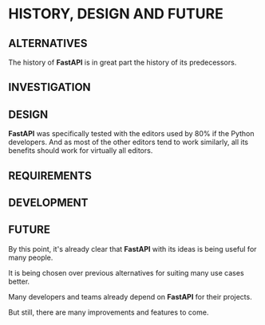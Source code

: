 # HISTORY, DESIGN AND FUTURE

## ALTERNATIVES
The history of **FastAPI** is in great part the history of its predecessors.

## INVESTIGATION

## DESIGN
**FastAPI** was specifically tested with the editors used by 80% if the Python developers. And as most of the other editors tend to work similarly, all its benefits should work for virtually all editors.

## REQUIREMENTS

## DEVELOPMENT

## FUTURE
By this point, it's already clear that **FastAPI** with its ideas is being useful for many people. 

It is being chosen over previous alternatives for suiting many use cases better.

Many developers and teams already depend on **FastAPI** for their projects.

But still, there are many improvements and features to come.